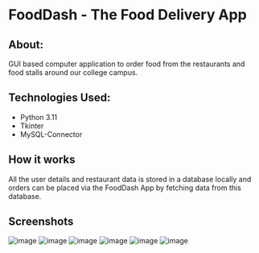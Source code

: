 # FoodDash - The Food Delivery App

## About:
GUI based computer application to order food from the restaurants and food stalls around our college campus.

## Technologies Used:
- Python 3.11
- Tkinter
- MySQL-Connector

## How it works
All the user details and restaurant data is stored in a database locally and orders can be placed via the FoodDash App by fetching data from this database.

## Screenshots
![image](https://github.com/DeeptanshuPal/FoodDash---The-Food-Delivery-App/assets/98761592/c7559ce2-ab9c-4123-9987-54a5da37486d)
![image](https://github.com/DeeptanshuPal/FoodDash---The-Food-Delivery-App/assets/98761592/5e12a4d9-383e-4fcd-a9f4-8a58f09432bc)
![image](https://github.com/DeeptanshuPal/FoodDash---The-Food-Delivery-App/assets/98761592/2c3bef17-d083-4678-8f56-818946794787)
![image](https://github.com/DeeptanshuPal/FoodDash---The-Food-Delivery-App/assets/98761592/0b405a2c-f871-425e-af61-92d8da221e2c)
![image](https://github.com/DeeptanshuPal/FoodDash---The-Food-Delivery-App/assets/98761592/057cba90-45da-475c-8689-3c19519d33ef)
![image](https://github.com/DeeptanshuPal/FoodDash---The-Food-Delivery-App/assets/98761592/1ee79463-98a8-4ce9-bea3-5460de8f1303)






